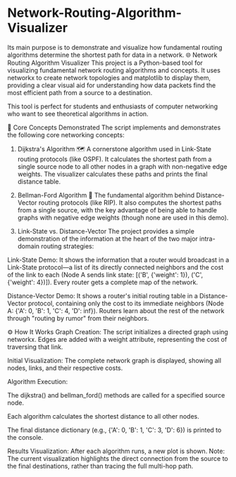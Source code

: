 # Network-Routing-Algorithm-Visualizer
Its main purpose is to demonstrate and visualize how fundamental routing algorithms determine the shortest path for data in a network.
🌐 Network Routing Algorithm Visualizer
This project is a Python-based tool for visualizing fundamental network routing algorithms and concepts. It uses networkx to create network topologies and matplotlib to display them, providing a clear visual aid for understanding how data packets find the most efficient path from a source to a destination.

This tool is perfect for students and enthusiasts of computer networking who want to see theoretical algorithms in action.

📜 Core Concepts Demonstrated
The script implements and demonstrates the following core networking concepts:

1. Dijkstra's Algorithm 🗺️
A cornerstone algorithm used in Link-State routing protocols (like OSPF). It calculates the shortest path from a single source node to all other nodes in a graph with non-negative edge weights. The visualizer calculates these paths and prints the final distance table.

2. Bellman-Ford Algorithm 🧮
The fundamental algorithm behind Distance-Vector routing protocols (like RIP). It also computes the shortest paths from a single source, with the key advantage of being able to handle graphs with negative edge weights (though none are used in this demo).

3. Link-State vs. Distance-Vector
The project provides a simple demonstration of the information at the heart of the two major intra-domain routing strategies:

Link-State Demo: It shows the information that a router would broadcast in a Link-State protocol—a list of its directly connected neighbors and the cost of the link to each (Node A sends link state: [('B', {'weight': 1}), ('C', {'weight': 4})]). Every router gets a complete map of the network.

Distance-Vector Demo: It shows a router's initial routing table in a Distance-Vector protocol, containing only the cost to its immediate neighbors (Node A: {'A': 0, 'B': 1, 'C': 4, 'D': inf}). Routers learn about the rest of the network through "routing by rumor" from their neighbors.

⚙️ How It Works
Graph Creation: The script initializes a directed graph using networkx. Edges are added with a weight attribute, representing the cost of traversing that link.

Initial Visualization: The complete network graph is displayed, showing all nodes, links, and their respective costs.

Algorithm Execution:

The dijkstra() and bellman_ford() methods are called for a specified source node.

Each algorithm calculates the shortest distance to all other nodes.

The final distance dictionary (e.g., {'A': 0, 'B': 1, 'C': 3, 'D': 6}) is printed to the console.

Results Visualization: After each algorithm runs, a new plot is shown. Note: The current visualization highlights the direct connection from the source to the final destinations, rather than tracing the full multi-hop path.
